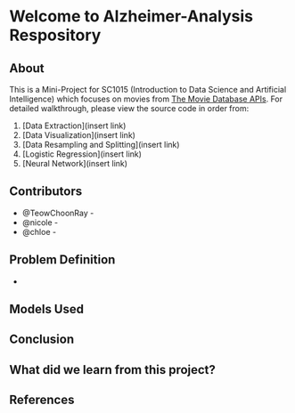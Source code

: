 # Welcome to Alzheimer-Analysis Respository

## About

This is a Mini-Project for SC1015 (Introduction to Data Science and Artificial Intelligence) which focuses on movies from [The Movie Database APIs](https://developers.themoviedb.org/3/getting-started). For detailed walkthrough, please view the source code in order from:

1. [Data Extraction](insert link)
2. [Data Visualization](insert link)
3. [Data Resampling and Splitting](insert link)
4. [Logistic Regression](insert link)
5. [Neural Network](insert link)
  
## Contributors

- @TeowChoonRay - 
- @nicole - 
- @chloe - 

## Problem Definition

- 

## Models Used


## Conclusion


## What did we learn from this project?


## References
